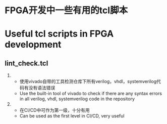 # FPGA开发中一些有用的tcl脚本
# Useful tcl scripts in FPGA development


## lint_check.tcl
1. * 使用vivado自带的工具检测仓库下所有verilog，vhdl，systemverilog代码有没有语法错误
   * Use the built-in tool of vivado to check if there are any syntax errors in all verilog, vhdl, systemverilog code in the repository

2. * 在CI/CD中可作为第一级，十分有用
    * Can be used as the first level in CI/CD, very useful
